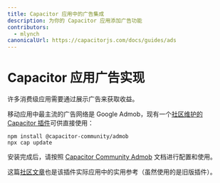 ```yaml
---
title: Capacitor 应用中的广告集成
description: 为你的 Capacitor 应用添加广告功能
contributors:
  - mlynch
canonicalUrl: https://capacitorjs.com/docs/guides/ads
---
```


# Capacitor 应用广告实现

许多消费级应用需要通过展示广告来获取收益。

移动应用中最主流的广告网络是 Google Admob，现有一个[社区维护的 Capacitor 插件](https://github.com/capacitor-community/admob)可供直接使用：

```shell
npm install @capacitor-community/admob
npx cap update
```

安装完成后，请按照 [Capacitor Community Admob](https://github.com/capacitor-community/admob) 文档进行配置和使用。

这篇[社区文章](https://medium.com/enappd/implement-admob-in-ionic-react-capacitor-apps-ebc7af360b41)也是该插件实际应用中的实用参考（虽然使用的是旧版插件）。